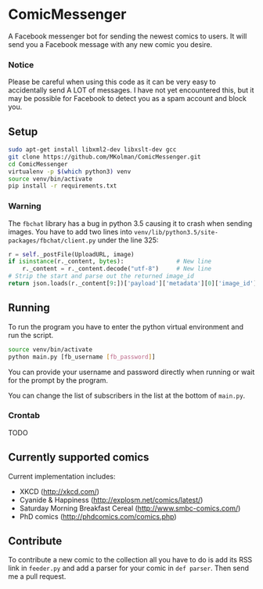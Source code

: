 # ComicMessenger
A Facebook messenger bot for sending the newest comics to users. It will send you a Facebook message with any new comic you desire.

### Notice
Please be careful when using this code as it can be very easy to accidentally
send A LOT of messages. I have not yet encountered this, but it may be possible
for Facebook to detect you as a spam account and block you.

## Setup
```bash
sudo apt-get install libxml2-dev libxslt-dev gcc
git clone https://github.com/MKolman/ComicMessenger.git
cd ComicMessenger
virtualenv -p $(which python3) venv
source venv/bin/activate
pip install -r requirements.txt
```
### Warning
The `fbchat` library has a bug in python 3.5 causing it to crash when sending
images. You have to add two lines into
`venv/lib/python3.5/site-packages/fbchat/client.py` under the line 325:

```python
r = self._postFile(UploadURL, image)
if isinstance(r._content, bytes):               # New line
    r._content = r._content.decode("utf-8")     # New line
# Strip the start and parse out the returned image_id
return json.loads(r._content[9:])['payload']['metadata'][0]['image_id']
```

## Running
To run the program you have to enter the python virtual environment and run the
script.

```bash
source venv/bin/activate
python main.py [fb_username [fb_password]]
```
You can provide your username and password directly when running or wait for
the prompt by the program.

You can change the list of subscribers in the list at the bottom of `main.py`.

### Crontab
TODO

## Currently supported comics
Current implementation includes:
 - XKCD (http://xkcd.com/)
 - Cyanide & Happiness (http://explosm.net/comics/latest/)
 - Saturday Morning Breakfast Cereal (http://www.smbc-comics.com/)
 - PhD comics (http://phdcomics.com/comics.php)

## Contribute
To contribute a new comic to the collection all you have to do is add its
RSS link in `feeder.py` and add a parser for your comic in `def parser`.
Then send me a pull request.
